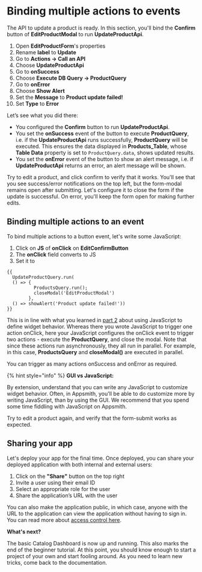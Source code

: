 # Binding multiple actions to events

The API to update a product is ready. In this section, you'll bind the **Confirm** button of **EditProductModal** to run **UpdateProductApi**.

1. Open **EditProductForm**'s properties
2. Rename **label** to **Update**
3. Go to **Actions → Call an API**
4. Choose **UpdateProductApi**
5. Go to **onSuccess**
6. Choose **Execute DB Query → ProductQuery**
7. Go to **onError**
8. Choose **Show Alert**
9. Set the **Message** to **Product update failed!**
10. Set **Type** to **Error**

Let’s see what you did there:

* You configured the **Confirm** button to run **UpdateProductApi**.
* You set the **onSuccess** event of the button to execute **ProductQuery**, i.e. if the **UpdateProductApi** runs successfully, **ProductQuery** will be executed. This ensures the data displayed in **Products\_Table**, whose **Table Data** property is set to `ProductQuery.data`, shows updated results. 
* You set the **onError** event of the button to show an alert message, i.e. if **UpdateProductApi** returns an error, an alert message will be shown.

Try to edit a product, and click confirm to verify that it works. You'll see that you see success/error notifications on the top left, but the form-modal remains open after submitting. Let's configure it to close the form if the update is successful. On error, you'll keep the form open for making further edits. 

## Binding multiple actions to an event

To bind multiple actions to a button event, let's write some JavaScript:

1. Click on **JS** of **onClick** on **EditConfirmButton**
2. The **onClick** field converts to JS
3. Set it to 

```text
{{
  UpdateProductQuery.run(
  () => { 
          ProductsQuery.run(); 
          closeModal('EditProductModal')
        },
  () => showAlert('Product update failed!'))
}}
```

This is in line with what you learned in [part 2](https://app.gitbook.com/@appsmith/s/appsmith/~/drafts/-MNhV_5Yq8kOObHz_DLu/v/v1.3/tutorial/part-2-using-forms) about using JavaScript to define widget behavior. Whereas there you wrote JavaScript to trigger one action onClick, here your JavaScript configures the onClick event to trigger two actions - execute the **ProductQuery**, and close the modal. Note that since these actions run asynchronously, they all run in parallel. For example, in this case, **ProductsQuery** and **closeModal\(\)** are executed in parallel.

You can trigger as many actions onSuccess and onError as required. 

{% hint style="info" %}
**GUI vs JavaScript:**

By extension, understand that you can write any JavaScript to customize widget behavior. Often, in Appsmith, you'll be able to do customize more by writing JavaScript, than by using the GUI. We recommend that you spend some time fiddling with JavaScript on Appsmith.


Try to edit a product again, and verify that the form-submit works as expected.

## Sharing your app

Let's deploy your app for the final time. Once deployed, you can share your deployed application with both internal and external users: 

1. Click on the **"Share"** button on the top right
2. Invite a user using their email ID
3. Select an appropriate role for the user 
4. Share the application’s URL with the user

You can also make the application public, in which case, anyone with the URL to the application can view the application without having to sign in. You can read more about [access control here](https://docs.appsmith.com/core-concepts/access-control).

**What's next?**

The basic Catalog Dashboard is now up and running. This also marks the end of the beginner tutorial. At this point, you should know enough to start a project of your own and start fooling around. As you need to learn new tricks, come back to the documentation.  


